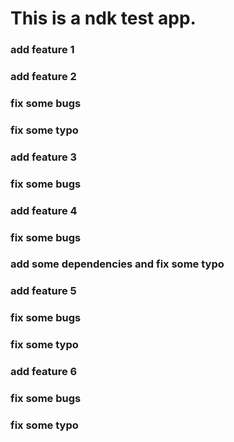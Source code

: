 # This is a ndk test app.

### add feature 1

### add feature 2

### fix some bugs

### fix some typo

### add feature 3

### fix some bugs

### add feature 4

### fix some bugs

### add some dependencies and fix some typo

### add feature 5

### fix some bugs

### fix some typo

### add feature 6

### fix some bugs

### fix some typo